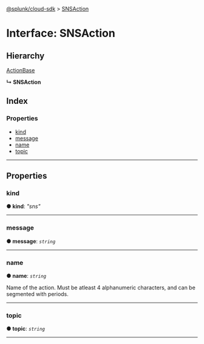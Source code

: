 [@splunk/cloud-sdk](../README.md) > [SNSAction](../interfaces/snsaction.md)

# Interface: SNSAction

## Hierarchy

 [ActionBase](actionbase.md)

**↳ SNSAction**

## Index

### Properties

* [kind](snsaction.md#kind)
* [message](snsaction.md#message)
* [name](snsaction.md#name)
* [topic](snsaction.md#topic)

---

## Properties

<a id="kind"></a>

###  kind

**● kind**: *"sns"*

___
<a id="message"></a>

###  message

**● message**: *`string`*

___
<a id="name"></a>

###  name

**● name**: *`string`*

Name of the action. Must be atleast 4 alphanumeric characters, and can be segmented with periods.

___
<a id="topic"></a>

###  topic

**● topic**: *`string`*

___

